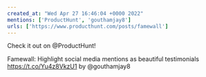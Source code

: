 ```yaml
---
created_at: "Wed Apr 27 16:46:04 +0000 2022"
mentions: ['ProductHunt', 'gouthamjay8']
urls: ['https://www.producthunt.com/posts/famewall']
---
```


Check it out on @ProductHunt! 

Famewall: Highlight social media mentions as beautiful testimonials https://t.co/Yu4z8VkzU1 by @gouthamjay8